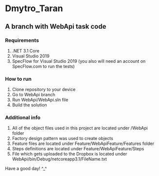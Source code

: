 # Dmytro_Taran
## A branch with WebApi task code

### Requirements
1. .NET 3.1 Core
2. Visual Studio 2019
3. SpecFlow for Visual Studio 2019 (you also will need an account on SpecFlow.com to run the tests)

### How to run
1. Clone repository to your device
2. Go to WebApi branch
3. Run WebApi/WebApi.sln file 
4. Build the solution

### Additional info
1. All of the object files used in this project are located under /WebApi folder
2. Factory design pattern was used to create objects
3. Feature files are located under Feature/WebApiFeature/Features folder
4. Steps definitions are located under Feature/WebApiFeature/Steps
5. File which gets uploaded to the Dropbox is located under WebApi/bin/Debug/netcoreapp3.1/FileName.txt 

Have a good day! ^_^
